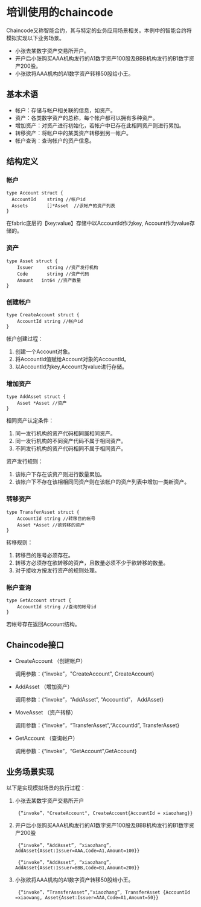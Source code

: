 # 培训使用的chaincode

Chaincode又称智能合约，其与特定的业务应用场景相关。本例中的智能合约将模拟实现以下业务场景。

* 小张去某数字资产交易所开户。
* 开户后小张购买AAA机构发行的A1数字资产100股及BBB机构发行的B1数字资产200股。
* 小张欲将AAA机构的A1数字资产转移50股给小王。

## 基本术语

* 帐户：存储与帐户相关联的信息，如资产。
* 资产：各类数字资产的总称，每个帐户都可以拥有多种资产。
* 增加资产：对资产进行初始化，若帐户中已存在此相同资产则进行累加。
* 转移资产：将帐户中的某类资产转移到另一帐户。
* 帐户查询：查询帐户的资产信息。

## 结构定义

### 帐户

	type Account struct {	
      AccountId    string //帐户id
      Assets       []*Asset  //该帐户的资产列表
	}

在fabric底层的【key:value】存储中以AccountId作为key, Account作为value存储的。

### 资产
	
	type Asset struct { 
	    Issuer     string //资产发行机构
    	Code       string //资产代码
   		Amount   int64 //资产数量
	}

### 创建帐户

	type CreateAccount struct {
    	AccountId string //帐户id
	}

帐户创建过程：

1. 创建一个Account对象。
2. 将AccountId值赋给Account对象的AccountId。
3. 以AccountId为key,Account为value进行存储。

### 增加资产

	type AddAsset struct {
     	Asset *Asset //资产
	}

相同资产认定条件：

1. 同一发行机构的资产代码相同属相同资产。
2. 同一发行机构的不同资产代码不属于相同资产。
3. 不同发行机构的资产代码相同不属于相同资产。

资产发行规则：

1. 该帐户下存在该资产则进行数量累加。
2. 该帐户下不存在该相相同同资产则在该帐户的资产列表中增加一类新资产。


### 转移资产

	type TransferAsset struct {
     	AccountId string //转移目的帐号
     	Asset *Asset //欲转移的资产
	}

转移规则：

1. 转移目的账号必须存在。
2. 转移方必须存在欲转移的资产，且数量必须不少于欲转移的数量。
3. 对于接收方按发行资产的规则处理。


### 帐户查询

	type GetAccount struct {
     	AccountId string //查询的帐号id
	}

若帐号存在返回Account结构。

## Chaincode接口

* CreateAccount （创建帐户）

	调用参数：{“invoke”，"CreateAccount", CreateAccount}

* AddAsset （增加资产）

	调用参数：{“invoke”，“AddAsset”, “AccountId”， AddAsset}

* MoveAsset （资产转移）

	调用参数：{“invoke”，“TransferAsset”,“AccountId”, TransferAsset}

* GetAccount （查询帐户）

	调用参数：{“invoke”，“GetAccount”,GetAccount}

## 业务场景实现

以下是实现模拟场景的执行过程：

1. 小张去某数字资产交易所开户

		{“invoke”，"CreateAccount", CreateAccount{AccountId = xiaozhang}}

2. 开户后小张购买AAA机构发行的A1数字资产100股及BBB机构发行的B1数字资产200股

		{“invoke”，“AddAsset”, “xiaozhang”，AddAsset{Asset:Issuer=AAA,Code=A1,Amount=100}}

		{“invoke”，“AddAsset”, “xiaozhang”，AddAsset{Asset:Issuer=BBB,Code=B1,Amount=200}}


3. 小张欲将AAA机构的A1数字资产转移50股给小王。
		
		{“invoke”，“TransferAsset”,“xiaozhang”, TransferAsset {AccountId =xiaowang, Asset{Asset:Issuer=AAA,Code=A1,Amount=50}}

